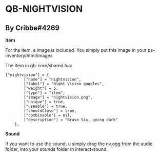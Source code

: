 # QB-NIGHTVISION
## By Cribbe#4269

**Item**

For the item, a image is included. You simply put this image in your ps-inventory/html/images

The item in qb-core/shared.lua:
```
["nightvision"] = {
        ["name"] = "nightvision",
        ["label"] = "Night Vision goggles",
        ["weight"] = 5,
        ["type"] = "item",
        ["image"] = "nightvision.png",
        ["unique"] = true,
        ["useable"] = true,
        ["shouldClose"] = true,
        ["combinable"] = nil,
        ["description"] = "Bravo Six, going dark"
	},
```

**Sound**

If you want to use the sound, u simply drag the nv.ogg from the audio folder, into your sounds folder in interact-sound.
